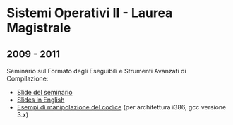 Sistemi Operativi II - Laurea Magistrale
========================================

2009 - 2011
-----------

Seminario sul Formato degli Eseguibili e Strumenti Avanzati di Compilazione:

* [Slide del seminario](didattica/so-ii/seminario-elf-2011.pdf)
* [Slides in English](didattica/so-ii/seminario-elf-eng.pptx)
* [Esempi di manipolazione del codice](didattica/so-ii/esempi-manipolazione-i386-gcc3.tar.gz) (per architettura i386, gcc versione 3.x)
